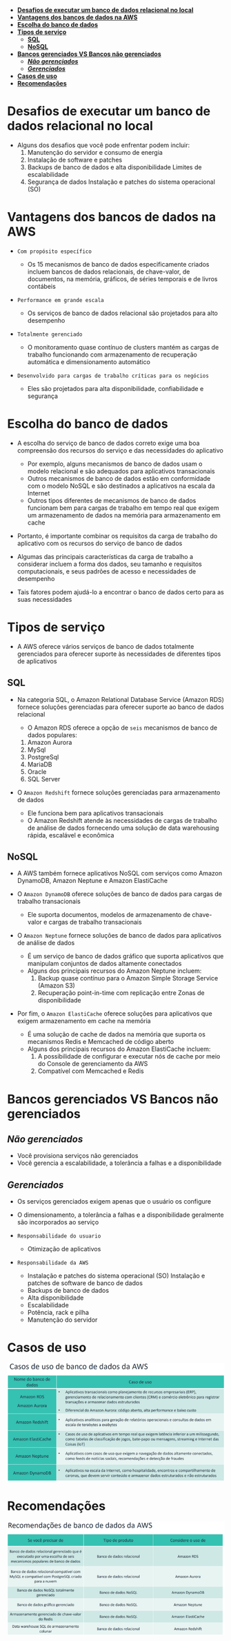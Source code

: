 - [**Desafios de executar um banco de dados relacional no local**](#desafios-de-executar-um-banco-de-dados-relacional-no-local)
- [**Vantagens dos bancos de dados na AWS**](#vantagens-dos-bancos-de-dados-na-aws)
- [**Escolha do banco de dados**](#escolha-do-banco-de-dados)
- [**Tipos de serviço**](#tipos-de-serviço)
  - [**SQL**](#sql)
  - [**NoSQL**](#nosql)
- [**Bancos gerenciados VS Bancos não gerenciados**](#bancos-gerenciados-vs-bancos-não-gerenciados)
  - [**_Não gerenciados_**](#não-gerenciados)
  - [**_Gerenciados_**](#gerenciados)
- [**Casos de uso**](#casos-de-uso)
- [**Recomendações**](#recomendações)

# **Desafios de executar um banco de dados relacional no local**

- Alguns dos desafios que você pode enfrentar podem incluir:
  1. Manutenção do servidor e consumo de energia
  2. Instalação de software e patches
  3. Backups de banco de dados e alta disponibilidade Limites de escalabilidade
  4. Segurança de dados Instalação e patches do sistema operacional (SO)

# **Vantagens dos bancos de dados na AWS**

- `Com propósito específico `

  - Os 15 mecanismos de banco de dados especificamente criados incluem bancos de dados relacionais, de chave-valor, de documentos, na memória, gráficos, de séries temporais e de livros contábeis

- `Performance em grande escala`

  - Os serviços de banco de dados relacional são projetados para alto desempenho

- `Totalmente gerenciado`

  - O monitoramento quase contínuo de clusters mantém as cargas de trabalho funcionando com armazenamento de recuperação automática e dimensionamento automático

- `Desenvolvido para cargas de trabalho críticas para os negócios`
  - Eles são projetados para alta disponibilidade, confiabilidade e segurança

# **Escolha do banco de dados**

- A escolha do serviço de banco de dados correto exige uma boa compreensão dos recursos do serviço e das necessidades do aplicativo

  - Por exemplo, alguns mecanismos de banco de dados usam o modelo relacional e são adequados para aplicativos transacionais
  - Outros mecanismos de banco de dados estão em conformidade com o modelo NoSQL e são destinados a aplicativos na escala da Internet
  - Outros tipos diferentes de mecanismos de banco de dados funcionam bem para cargas de trabalho em tempo real que exigem um armazenamento de dados na memória para armazenamento em cache

- Portanto, é importante combinar os requisitos da carga de trabalho do aplicativo com os recursos do serviço de banco de dados

- Algumas das principais características da carga de trabalho a considerar incluem a forma dos dados, seu tamanho e requisitos computacionais, e seus padrões de acesso e necessidades de desempenho

- Tais fatores podem ajudá-lo a encontrar o banco de dados certo para as suas necessidades

# **Tipos de serviço**

- A AWS oferece vários serviços de banco de dados totalmente gerenciados para oferecer suporte às necessidades de diferentes tipos de aplicativos

## **SQL**

- Na categoria SQL, o Amazon Relational Database Service (Amazon RDS) fornece soluções gerenciadas para oferecer suporte ao banco de dados relacional

  - O Amazon RDS oferece a opção de `seis` mecanismos de banco de dados populares:

  1. Amazon Aurora
  2. MySql
  3. PostgreSql
  4. MariaDB
  5. Oracle
  6. SQL Server

- O `Amazon Redshift` fornece soluções gerenciadas para armazenamento de dados

  - Ele funciona bem para aplicativos transacionais
  - O Amazon Redshift atende às necessidades de cargas de trabalho de análise de dados fornecendo uma solução de data warehousing rápida, escalável e econômica

## **NoSQL**

- A AWS também fornece aplicativos NoSQL com serviços como Amazon DynamoDB, Amazon Neptune e Amazon ElastiCache

- O `Amazon DynamoDB` oferece soluções de banco de dados para cargas de trabalho transacionais

  - Ele suporta documentos, modelos de armazenamento de chave-valor e cargas de trabalho transacionais

- O `Amazon Neptune` fornece soluções de banco de dados para aplicativos de análise de dados

  - É um serviço de banco de dados gráfico que suporta aplicativos que manipulam conjuntos de dados altamente conectados
  - Alguns dos principais recursos do Amazon Neptune incluem:
    1.  Backup quase contínuo para o Amazon Simple Storage Service (Amazon S3)
    2.  Recuperação point-in-time com replicação entre Zonas de disponibilidade

- Por fim, o `Amazon ElastiCache` oferece soluções para aplicativos que exigem armazenamento em cache na memória

  - É uma solução de cache de dados na memória que suporta os mecanismos Redis e Memcached de código aberto
  - Alguns dos principais recursos do Amazon ElastiCache incluem:
    1. A possibilidade de configurar e executar nós de cache por meio do Console de gerenciamento da AWS
    2. Compatível com Memcached e Redis

# **Bancos gerenciados VS Bancos não gerenciados**

## **_Não gerenciados_**

- Você provisiona serviços não gerenciados
- Você gerencia a escalabilidade, a tolerância a falhas e a disponibilidade

## **_Gerenciados_**

- Os serviços gerenciados exigem apenas que o usuário os configure
- O dimensionamento, a tolerância a falhas e a disponibilidade geralmente são incorporados ao serviço

- `Responsabilidade do usuario`

  - Otimização de aplicativos

- `Responsabilidade da AWS`
  - Instalação e patches do sistema operacional (SO) Instalação e patches de software de banco de dados
  - Backups de banco de dados
  - Alta disponibilidade
  - Escalabilidade
  - Potência, rack e pilha
  - Manutenção do servidor

# **Casos de uso**

![Usos](arquivos/Casos%20de%20uso%20de%20banco%20de%20dados.png)

# **Recomendações**

![Recomendação](arquivos/Recomendacoes%20de%20banco%20de%20dados.png)
